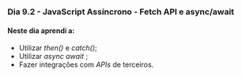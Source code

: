 ### Dia 9.2 - JavaScript Assíncrono - Fetch API e async/await

#### Neste dia aprendi a:

- Utilizar _then()_ e _catch()_;
- Utilizar _async await_ ;
- Fazer integrações com _APIs_ de terceiros.
